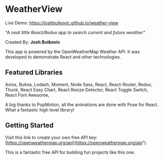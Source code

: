 # WeatherView

Live Demo: https://joshbutkovic.github.io/weather-view

_"A neat little React/Redux app to search current and future weather"_

Created By: **Josh Butkovic**

This app is powered by the OpenWeatherMap Weather API. It was developed to demonstrate React and other technologies.

## Featured Libraries

Axios,
Bulma,
Lodash,
Moment,
Node Sass,
React,
React-Router,
Redux,
Thunk,
React Easy Chart,
React Resize Detector,
React Toggle Switch,
React Font Awesome,

A big thanks to PopMotion, all the animations are done with Pose for React.
What a fantastic high level library!

## Getting Started

Visit this link to create your own free API key:
[https://openweathermap.org/api](https://openweathermap.org/api").

This is a fantastic free API for building fun projects like this one.


